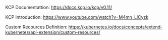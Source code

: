 KCP Documentattion: https://docs.kcp.io/kcp/v0.11/

KCP Introduction: https://www.youtube.com/watch?v=M4mn_LlCyzk

Custom Recources Definition: https://kubernetes.io/docs/concepts/extend-kubernetes/api-extension/custom-resources/